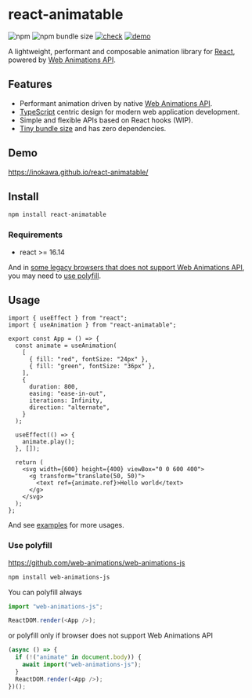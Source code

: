 # react-animatable

![npm](https://img.shields.io/npm/v/react-animatable) ![npm bundle size](https://img.shields.io/bundlephobia/minzip/react-animatable) [![check](https://github.com/inokawa/react-animatable/actions/workflows/check.yml/badge.svg)](https://github.com/inokawa/react-animatable/actions/workflows/check.yml) [![demo](https://github.com/inokawa/react-animatable/actions/workflows/demo.yml/badge.svg)](https://github.com/inokawa/react-animatable/actions/workflows/demo.yml)

A lightweight, performant and composable animation library for [React](https://github.com/facebook/react), powered by [Web Animations API](https://developer.mozilla.org/en-US/docs/Web/API/Web_Animations_API).

## Features

- Performant animation driven by native [Web Animations API](https://developer.mozilla.org/en-US/docs/Web/API/Web_Animations_API).
- [TypeScript](https://www.typescriptlang.org/) centric design for modern web application development.
- Simple and flexible APIs based on React hooks (WIP).
- [Tiny bundle size](https://bundlephobia.com/package/react-animatable) and has zero dependencies.

## Demo

https://inokawa.github.io/react-animatable/

## Install

```sh
npm install react-animatable
```

### Requirements

- react >= 16.14

And in [some legacy browsers that does not support Web Animations API](https://caniuse.com/web-animation), you may need to [use polyfill](#use-polyfill).

## Usage

```tsx
import { useEffect } from "react";
import { useAnimation } from "react-animatable";

export const App = () => {
  const animate = useAnimation(
    [
      { fill: "red", fontSize: "24px" },
      { fill: "green", fontSize: "36px" },
    ],
    {
      duration: 800,
      easing: "ease-in-out",
      iterations: Infinity,
      direction: "alternate",
    }
  );

  useEffect(() => {
    animate.play();
  }, []);

  return (
    <svg width={600} height={400} viewBox="0 0 600 400">
      <g transform="translate(50, 50)">
        <text ref={animate.ref}>Hello world</text>
      </g>
    </svg>
  );
};
```

And see [examples](./stories) for more usages.

### Use polyfill

https://github.com/web-animations/web-animations-js

```sh
npm install web-animations-js
```

You can polyfill always

```js
import "web-animations-js";

ReactDOM.render(<App />);
```

or polyfill only if browser does not support Web Animations API

```js
(async () => {
  if (!("animate" in document.body)) {
    await import("web-animations-js");
  }
  ReactDOM.render(<App />);
})();
```
